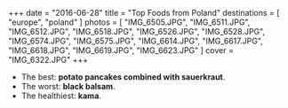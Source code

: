 +++
date    = "2016-06-28"
title   = "Top Foods from Poland"
destinations = [ "europe", "poland" ]
photos = [
  "IMG_6505.JPG", "IMG_6511.JPG", "IMG_6512.JPG", "IMG_6518.JPG", "IMG_6526.JPG",
  "IMG_6528.JPG", "IMG_6574.JPG", "IMG_6575.JPG", "IMG_6614.JPG", "IMG_6617.JPG",
  "IMG_6618.JPG", "IMG_6619.JPG", "IMG_6623.JPG"
]
cover = "IMG_6322.JPG"
+++
<!--more-->

* The best: **potato pancakes combined with sauerkraut**.
* The worst: **black balsam**.
* The healthiest: **kama**.
